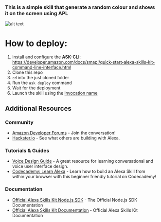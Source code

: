 ### This is a simple skill that generate a random colour and shows it on the screen using APL
![alt text](https://m.media-amazon.com/images/G/01/mobile-apps/dex/alexa/alexa-skills-kit/tutorials/quiz-game/header._TTH_.png)

# How to deploy:

1) Install and configure the **ASK-CLI**:
https://developer.amazon.com/docs/smapi/quick-start-alexa-skills-kit-command-line-interface.html
2) Clone this repo
3) ```cd``` into the just cloned folder
4) Run the ```ask deploy``` command
5) Wait for the deployment
6) Launch the skill using the [invocation name](https://github.com/ugaetano/skill-sample-nodejs-apl-raffle/blob/master/models/it-IT.json#L4)

## Additional Resources

### Community
* [Amazon Developer Forums](https://forums.developer.amazon.com/spaces/165/index.html) - Join the conversation!
* [Hackster.io](https://www.hackster.io/amazon-alexa) - See what others are building with Alexa.

### Tutorials & Guides
* [Voice Design Guide](https://developer.amazon.com/designing-for-voice/) - A great resource for learning conversational and voice user interface design.
* [Codecademy: Learn Alexa](https://www.codecademy.com/learn/learn-alexa) - Learn how to build an Alexa Skill from within your browser with this beginner friendly tutorial on Codecademy!

### Documentation
* [Official Alexa Skills Kit Node.js SDK](https://www.npmjs.com/package/ask-sdk) - The Official Node.js SDK Documentation
*  [Official Alexa Skills Kit Documentation](https://developer.amazon.com/docs/ask-overviews/build-skills-with-the-alexa-skills-kit.html) - Official Alexa Skills Kit Documentation
